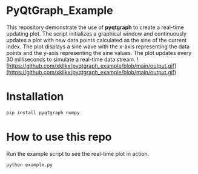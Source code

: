 # PyQtGraph_Example
This repository demonstrate the use of **pyqtgraph** to create a real-time updating plot. The script initializes a graphical window and continuously updates a plot with new data points calculated as the sine of the current index.
The plot displays a sine wave with the x-axis representing the data points and the y-axis representing the sine values. The plot updates every 30 milliseconds to simulate a real-time data stream.
![https://github.com/xkllkx/pyqtgraph_example/blob/main/output.gif](https://github.com/xkllkx/pyqtgraph_example/blob/main/output.gif)

# Installation
```bash
pip install pyqtgraph numpy
```

# How to use this repo
Run the example script to see the real-time plot in action.
```bash
python example.py
```
